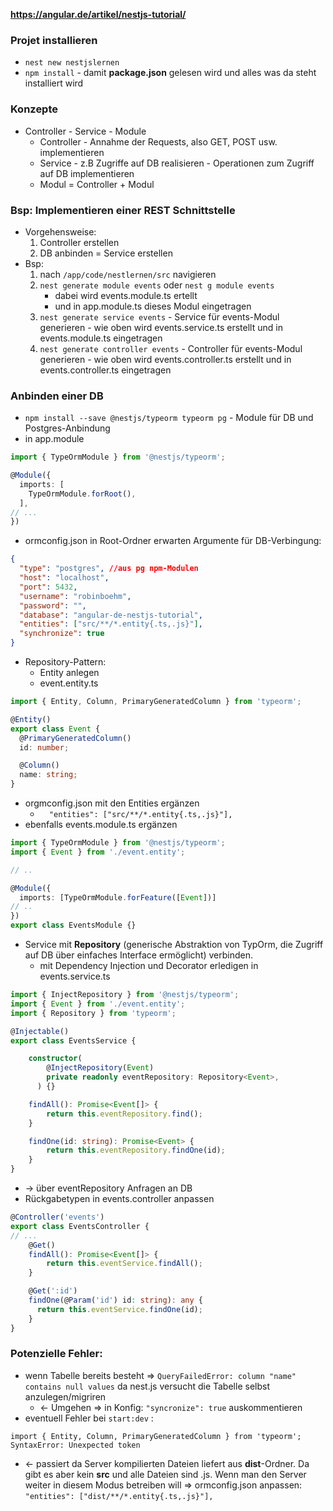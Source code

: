 **https://angular.de/artikel/nestjs-tutorial/**
### Projet installieren
* `nest new nestjslernen`
* `npm install` - damit **package.json** gelesen wird und alles was da steht installiert wird

### Konzepte
* Controller - Service - Module
    * Controller - Annahme der Requests, also GET, POST usw. implementieren
    * Service - z.B Zugriffe auf DB realisieren - Operationen zum Zugriff auf DB implementieren
    * Modul = Controller + Modul
### Bsp: Implementieren einer REST Schnittstelle
* Vorgehensweise:
    1. Controller erstellen
    2. DB anbinden = Service erstellen
* Bsp:
    1. nach `/app/code/nestlernen/src` navigieren
    2. `nest generate module events` oder `nest g module events`
        * dabei wird events.module.ts ertellt
        * und in app.module.ts dieses Modul eingetragen
    3. `nest generate service events` - Service für events-Modul generieren - wie oben wird events.service.ts erstellt und in events.module.ts eingetragen
    4. `nest generate controller events` - Controller für events-Modul generieren -  wie oben wird events.controller.ts erstellt und in events.controller.ts eingetragen
### Anbinden einer DB
* `npm install --save @nestjs/typeorm typeorm pg` - Module für DB und Postgres-Anbindung
* in app.module
```ts
import { TypeOrmModule } from '@nestjs/typeorm';

@Module({
  imports: [
    TypeOrmModule.forRoot(),
  ],
// ...
})
```
* ormconfig.json in Root-Ordner erwarten Argumente für DB-Verbingung:
```json
{
  "type": "postgres", //aus pg npm-Modulen
  "host": "localhost",
  "port": 5432,
  "username": "robinboehm",
  "password": "",
  "database": "angular-de-nestjs-tutorial",
  "entities": ["src/**/*.entity{.ts,.js}"],
  "synchronize": true
}
```
* Repository-Pattern: 
    + Entity anlegen
    * event.entity.ts
```ts
import { Entity, Column, PrimaryGeneratedColumn } from 'typeorm';

@Entity()
export class Event {
  @PrimaryGeneratedColumn()
  id: number;

  @Column()
  name: string;
}
```
+ orgmconfig.json mit den Entities ergänzen
    * `  "entities": ["src/**/*.entity{.ts,.js}"],`
+ ebenfalls events.module.ts ergänzen
```ts
import { TypeOrmModule } from '@nestjs/typeorm';
import { Event } from './event.entity';

// ..

@Module({
  imports: [TypeOrmModule.forFeature([Event])]
// ..
})
export class EventsModule {}
```
* Service mit **Repository** (generische Abstraktion von TypOrm, die Zugriff auf DB über einfaches Interface ermöglicht) verbinden.
    * mit Dependency Injection und Decorator erledigen in events.service.ts
```ts
import { InjectRepository } from '@nestjs/typeorm';
import { Event } from './event.entity';
import { Repository } from 'typeorm';

@Injectable()
export class EventsService {

    constructor(
        @InjectRepository(Event)
        private readonly eventRepository: Repository<Event>,
      ) {}

    findAll(): Promise<Event[]> {
        return this.eventRepository.find();
    }

    findOne(id: string): Promise<Event> {
        return this.eventRepository.findOne(id);
    }
}
```
* -> über eventRepository Anfragen an DB
* Rückgabetypen in events.controller anpassen
```ts
@Controller('events')
export class EventsController {
// ...
    @Get()
    findAll(): Promise<Event[]> {
        return this.eventService.findAll();
    }

    @Get(':id')
    findOne(@Param('id') id: string): any {
      return this.eventService.findOne(id);
    }
}
```
### Potenzielle Fehler:
* wenn Tabelle bereits besteht => `QueryFailedError: column "name" contains null values` da nest.js versucht die Tabelle selbst anzulegen/migriren
    * <- Umgehen => in Konfig: `"syncronize": true` auskommentieren
* eventuell Fehler bei `start:dev` :
```
import { Entity, Column, PrimaryGeneratedColumn } from 'typeorm';
SyntaxError: Unexpected token
```
* <- passiert da Server kompilierten Dateien liefert aus **dist**-Ordner. Da gibt es aber kein **src** und alle Dateien sind .js. Wenn man den Server weiter in diesem Modus betreiben will => ormconfig.json anpassen: `"entities": ["dist/**/*.entity{.ts,.js}"],` 
